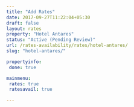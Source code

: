```yaml
---
title: "Add Rates"
date: 2017-09-27T11:22:04+05:30
draft: false
layout: rates
property: "Hotel Antares"
status: "Active (Pending Review)"
url: /rates-availability/rates/hotel-antares/
slug: "hotel-antares/"

propertyinfo:
 done: true

mainmenu:
 rates: true
 ratesavail: true

---
```


